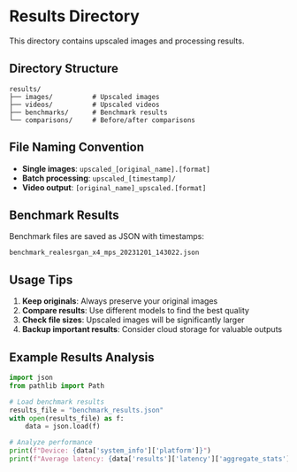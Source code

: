# Results Directory

This directory contains upscaled images and processing results.

## Directory Structure

```
results/
├── images/          # Upscaled images
├── videos/          # Upscaled videos  
├── benchmarks/      # Benchmark results
└── comparisons/     # Before/after comparisons
```

## File Naming Convention

- **Single images**: `upscaled_[original_name].[format]`
- **Batch processing**: `upscaled_[timestamp]/`
- **Video output**: `[original_name]_upscaled.[format]`

## Benchmark Results

Benchmark files are saved as JSON with timestamps:
```
benchmark_realesrgan_x4_mps_20231201_143022.json
```

## Usage Tips

1. **Keep originals**: Always preserve your original images
2. **Compare results**: Use different models to find the best quality
3. **Check file sizes**: Upscaled images will be significantly larger
4. **Backup important results**: Consider cloud storage for valuable outputs

## Example Results Analysis

```python
import json
from pathlib import Path

# Load benchmark results
results_file = "benchmark_results.json"
with open(results_file) as f:
    data = json.load(f)

# Analyze performance
print(f"Device: {data['system_info']['platform']}")
print(f"Average latency: {data['results']['latency']['aggregate_stats']['overall_mean_latency']:.3f}s")
```